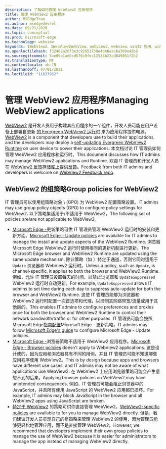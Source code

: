 ```yaml
---
description: 了解如何管理 WebView2 应用程序
title: 管理 WebView2 应用程序
author: MSEdgeTeam
ms.author: msedgedevrel
ms.date: 09/21/2020
ms.topic: conceptual
ms.prod: microsoft-edge
ms.technology: webview
keywords: IWebView2、IWebView2WebView、webview2、webview、win32 应用、win32、edge、ICoreWebView2、ICoreWebView2Host、浏览器控件、边缘 html、企业、组策略、可管理性
ms.openlocfilehash: f32488a26f3e3c926517b0e40e6aac6a309e42b8
ms.sourcegitcommit: 5ae09b1ad6cd576c9fec12538b23cd849861f2b2
ms.translationtype: MT
ms.contentlocale: zh-CN
ms.lasthandoff: 07/01/2021
ms.locfileid: "11627962"
---
```

# <a name="managing-webview2-applications"></a><span data-ttu-id="03666-104">管理 WebView2 应用程序</span><span class="sxs-lookup"><span data-stu-id="03666-104">Managing WebView2 applications</span></span>  

<span data-ttu-id="03666-105">[WebView2][WebView2Landing] 是开发人员用于构建其应用程序的一个组件，开发人员可能在用户设备上部署自更新 [的 Evergreen WebView2 运行时][Webview2ConceptsDistributionUnderstandRuntimeInstallerPreview] 来为应用程序提供电源。</span><span class="sxs-lookup"><span data-stu-id="03666-105">[WebView2][WebView2Landing] is a component that developers use to build their applications, and the developers may deploy a [self-updating Evergreen WebView2 Runtime][Webview2ConceptsDistributionUnderstandRuntimeInstallerPreview] on user device to power their applications.</span></span>  <span data-ttu-id="03666-106">本文档讨论 IT 管理员如何管理 WebView2 应用程序和运行时。</span><span class="sxs-lookup"><span data-stu-id="03666-106">This document discusses how IT admins may manage WebView2 applications and Runtime.</span></span>  <span data-ttu-id="03666-107">欢迎 IT 管理员和开发人员在 [WebView2 反馈存储库上提供反馈][GithubMicrosoftedgeWebviewfeddback]。</span><span class="sxs-lookup"><span data-stu-id="03666-107">Feedback from both IT admins and developers is welcome on [WebView2 Feedback repo][GithubMicrosoftedgeWebviewfeddback].</span></span>  

## <a name="group-policies-for-webview2"></a><span data-ttu-id="03666-108">WebView2 的组策略</span><span class="sxs-lookup"><span data-stu-id="03666-108">Group policies for WebView2</span></span>  

<span data-ttu-id="03666-109">IT 管理员可以使用组策略对象 \ (GPO\) 为 WebView2 配置策略设置。</span><span class="sxs-lookup"><span data-stu-id="03666-109">IT admins may use group policy objects \(GPO\) to configure policy settings for WebView2.</span></span>  <span data-ttu-id="03666-110">以下策略集适用于/不适用于 WebView2，</span><span class="sxs-lookup"><span data-stu-id="03666-110">The following set of policies are/are not applicable to WebView2,</span></span>  

*   <span data-ttu-id="03666-111">[Microsoft Edge -][EdgeUpdatePolicies]更新策略可供 IT 管理员管理 WebView2 运行时的安装和更新方面。</span><span class="sxs-lookup"><span data-stu-id="03666-111">[Microsoft Edge - Update policies][EdgeUpdatePolicies] are available for IT admins to manage the install and update aspects of the WebView2 Runtime.</span></span>  <span data-ttu-id="03666-112">浏览器Microsoft Edge WebView2 运行时使用相同的更新机制进行更新。</span><span class="sxs-lookup"><span data-stu-id="03666-112">The Microsoft Edge browser and WebView2 Runtime are updated using the same update mechanism.</span></span>  <span data-ttu-id="03666-113">除非策略（如 ）特定于通道，否则它同时适用于 `Update` 浏览器和 WebView2 运行时。</span><span class="sxs-lookup"><span data-stu-id="03666-113">Unless a policy, such as `Update`, is channel-specific, it applies to both the browser and WebView2 Runtime.</span></span>  <span data-ttu-id="03666-114">例如，允许 IT 管理员设置每天的时间，以禁止浏览器和 `UpdateSuppressed` WebView2 运行时自动更新。</span><span class="sxs-lookup"><span data-stu-id="03666-114">For example, `UpdateSuppressed` allows IT admins to set time during each day to suppress auto-update for both the browser and WebView2 Runtime.</span></span>  <span data-ttu-id="03666-115">这使 IT 管理员能够为浏览器和 WebView2 运行时配置一次首选项和代理，以控制其网络带宽/流量或用于其他目的。</span><span class="sxs-lookup"><span data-stu-id="03666-115">This enables IT admins to configure preferences and proxies once for both the browser and WebView2 Runtime to control their network bandwidth/traffic or for other purposes.</span></span>  <span data-ttu-id="03666-116">IT 管理员可能会按照Microsoft Edge[指南配置][ConfigureMicrosoftEdge]Microsoft Edge - 更新策略。</span><span class="sxs-lookup"><span data-stu-id="03666-116">IT admins may follow [Microsoft Edge's guide][ConfigureMicrosoftEdge] to configure Microsoft Edge - Update policies.</span></span>  
*   <span data-ttu-id="03666-117">[Microsoft Edge -][EdgeBrowserPolicies]浏览器策略不适用于 WebView2 应用程序。</span><span class="sxs-lookup"><span data-stu-id="03666-117">[Microsoft Edge - Browser policies][EdgeBrowserPolicies] doesn't apply to WebView2 applications.</span></span>  <span data-ttu-id="03666-118">这是设计使的，因为应用和浏览器具有不同的用例，并且 IT 管理员可能不知道哪些应用程序使用 WebView2。</span><span class="sxs-lookup"><span data-stu-id="03666-118">This is by design because apps and browsers have different use cases, and IT admins may not be aware of what applications use WebView2.</span></span>  <span data-ttu-id="03666-119">在 WebView2 上应用浏览器策略可能会产生意想不到的后果。</span><span class="sxs-lookup"><span data-stu-id="03666-119">Applying browser policies on WebView2 may have unintended consequences.</span></span>  <span data-ttu-id="03666-120">例如，IT 管理员可能会阻止浏览器中的 JavaScript，并且所有使用 JavaScript 的 WebView2 应用都已损坏。</span><span class="sxs-lookup"><span data-stu-id="03666-120">For example, IT admins may block JavaScript in the browser and all WebView2 apps using JavaScript are broken.</span></span>  
*   <span data-ttu-id="03666-121">[特定于 WebView2][WebView2Policies] 的策略可供你直接管理 WebView2。</span><span class="sxs-lookup"><span data-stu-id="03666-121">[WebView2-specific policies][WebView2Policies] are available to for you to manage WebView2 directly.</span></span>  <span data-ttu-id="03666-122">但是，我们建议开发人员实现自己的组策略来管理 WebView2 的使用，因为管理员能够更轻松地管理应用，而不是直接管理 WebView2。</span><span class="sxs-lookup"><span data-stu-id="03666-122">However, we recommend that developers implement their own group policies to manage the use of WebView2 because it is easier for administrators to manage the app instead of managing WebView2 directly.</span></span>  

<!-- Links -->  

[Webview2ConceptsDistributionUnderstandRuntimeInstallerPreview]: ./distribution.md#understanding-the-webview2-runtime "了解 WebView2 运行时和安装程序 (Preview) - 使用 WebView2 |Microsoft Docs"  

[WebView2Landing]: ../index.md "WebView2 Microsoft Edge预览 (简介) |Microsoft Docs"  

[EdgeUpdatePolicies]: /deployedge/microsoft-edge-update-policies "Microsoft Edge - 更新策略|Microsoft Docs"  
[EdgeBrowserPolicies]: /deployedge/microsoft-edge-policies "Microsoft Edge - 浏览器策略|Microsoft Docs"  
[ConfigureMicrosoftEdge]: /deployedge/configure-microsoft-edge "在Microsoft Edge上配置策略Windows |Microsoft Docs"  
[WebView2Policies]: /deployedge/microsoft-edge-webview-policies "Microsoft EdgeWebView2 策略文档|Microsoft Docs" 

[GithubMicrosoftedgeWebviewfeddback]: https://github.com/MicrosoftEdge/WebViewFeedback "WebView 反馈 - MicrosoftEdge/WebViewFeedback |GitHub"  

